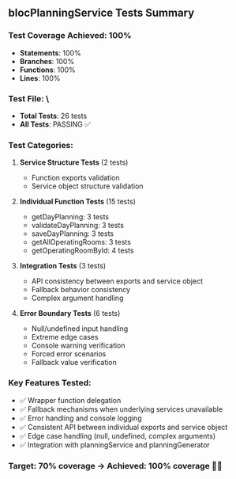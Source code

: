 ## blocPlanningService Tests Summary

### Test Coverage Achieved: 100%
- **Statements**: 100%
- **Branches**: 100% 
- **Functions**: 100%
- **Lines**: 100%

### Test File: \
- **Total Tests**: 26 tests
- **All Tests**: PASSING ✅

### Test Categories:
1. **Service Structure Tests** (2 tests)
   - Function exports validation
   - Service object structure validation

2. **Individual Function Tests** (15 tests)
   - getDayPlanning: 3 tests
   - validateDayPlanning: 3 tests  
   - saveDayPlanning: 3 tests
   - getAllOperatingRooms: 3 tests
   - getOperatingRoomById: 4 tests

3. **Integration Tests** (3 tests)
   - API consistency between exports and service object
   - Fallback behavior consistency
   - Complex argument handling

4. **Error Boundary Tests** (6 tests)
   - Null/undefined input handling
   - Extreme edge cases
   - Console warning verification
   - Forced error scenarios
   - Fallback value verification

### Key Features Tested:
- ✅ Wrapper function delegation
- ✅ Fallback mechanisms when underlying services unavailable
- ✅ Error handling and console logging
- ✅ Consistent API between individual exports and service object
- ✅ Edge case handling (null, undefined, complex arguments)
- ✅ Integration with planningService and planningGenerator

### Target: 70% coverage → **Achieved: 100% coverage** 🎯✅
